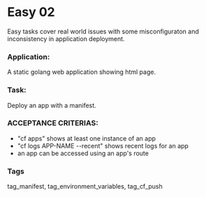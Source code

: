 # Easy 02
Easy tasks cover real world issues with some misconfiguraton 
and inconsistency in application deployment.

### Application:
A static golang web application showing html page. 

### Task:
Deploy an app with a manifest.

### ACCEPTANCE CRITERIAS:
- "cf apps" shows at least one instance of an app
- "cf logs APP-NAME --recent" shows recent logs for an app
- an app can be accessed using an app's route

### Tags
tag_manifest, tag_environment_variables, tag_cf_push
